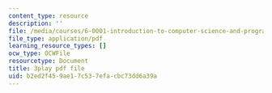 ```yaml
---
content_type: resource
description: ''
file: /media/courses/6-0001-introduction-to-computer-science-and-programming-in-python-fall-2016/b2ed2f459ae17c537efacbc73dd6a39a_-DP1i2ZU9gk.pdf
file_type: application/pdf
learning_resource_types: []
ocw_type: OCWFile
resourcetype: Document
title: 3play pdf file
uid: b2ed2f45-9ae1-7c53-7efa-cbc73dd6a39a
---
```

